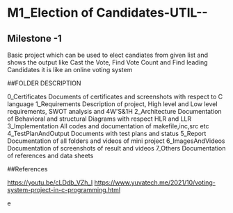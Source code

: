 # M1_Election of Candidates-UTIL--
## Milestone -1

Basic project which can be used to elect candiates from given list and shows the output like Cast the Vote, Find Vote Count and Find leading Candidates it is like an online voting system



##FOLDER	DESCRIPTION

0_Certificates	Documents of certificates and screenshots with respect to C language
1_Requirements	Description of project, High level and Low level requirements, SWOT analysis and 4W'S&1H
2_Architecture	Documentation of Behavioral and structural Diagrams with respect HLR and LLR
3_Implementation	All codes and documentation of makefile,inc,src etc
4_TestPlanAndOutput	Documents with test plans and status
5_Report	Documentation of all folders and videos of mini project
6_ImagesAndVideos	Documentation of screenshots of result and videos
7_Others	Documentation of references and data sheets

##References

https://youtu.be/cLDdb_VZh_I
https://www.yuvatech.me/2021/10/voting-system-project-in-c-programming.html

e
